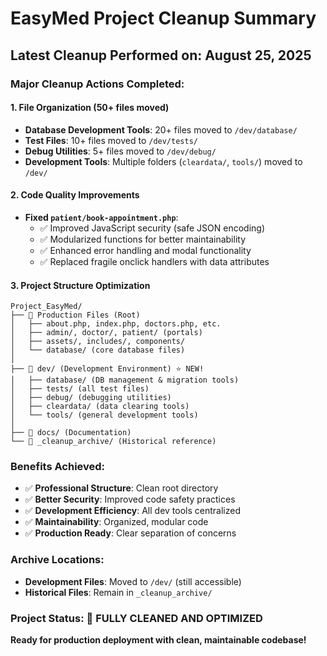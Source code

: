# EasyMed Project Cleanup Summary

## Latest Cleanup Performed on: August 25, 2025

### Major Cleanup Actions Completed:

#### 1. File Organization (50+ files moved)
- **Database Development Tools**: 20+ files moved to `/dev/database/`
- **Test Files**: 10+ files moved to `/dev/tests/`
- **Debug Utilities**: 5+ files moved to `/dev/debug/`
- **Development Tools**: Multiple folders (`cleardata/`, `tools/`) moved to `/dev/`

#### 2. Code Quality Improvements
- **Fixed `patient/book-appointment.php`**:
  - ✅ Improved JavaScript security (safe JSON encoding)
  - ✅ Modularized functions for better maintainability
  - ✅ Enhanced error handling and modal functionality
  - ✅ Replaced fragile onclick handlers with data attributes

#### 3. Project Structure Optimization
```
Project_EasyMed/
├── 📁 Production Files (Root)
│   ├── about.php, index.php, doctors.php, etc.
│   ├── admin/, doctor/, patient/ (portals)
│   ├── assets/, includes/, components/
│   └── database/ (core database files)
│
├── 📁 dev/ (Development Environment) ⭐ NEW!
│   ├── database/ (DB management & migration tools)
│   ├── tests/ (all test files)
│   ├── debug/ (debugging utilities)
│   ├── cleardata/ (data clearing tools)
│   └── tools/ (general development tools)
│
├── 📁 docs/ (Documentation)
└── 📁 _cleanup_archive/ (Historical reference)
```

### Benefits Achieved:
- ✅ **Professional Structure**: Clean root directory
- ✅ **Better Security**: Improved code safety practices
- ✅ **Development Efficiency**: All dev tools centralized
- ✅ **Maintainability**: Organized, modular code
- ✅ **Production Ready**: Clear separation of concerns

### Archive Locations:
- **Development Files**: Moved to `/dev/` (still accessible)
- **Historical Files**: Remain in `_cleanup_archive/`

### Project Status: 🎉 FULLY CLEANED AND OPTIMIZED

**Ready for production deployment with clean, maintainable codebase!**
